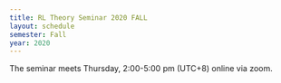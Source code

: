 ```yaml
---
title: RL Theory Seminar 2020 FALL
layout: schedule
semester: Fall
year: 2020
---
```


The seminar meets Thursday, 2:00-5:00 pm (UTC+8) online via zoom.

